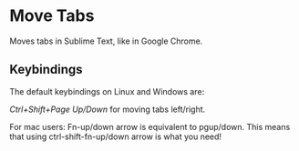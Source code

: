 Move Tabs
=========

Moves tabs in Sublime Text, like in Google Chrome.


Keybindings
-----------

The default keybindings on Linux and Windows are:

*Ctrl+Shift+Page Up/Down* for moving tabs left/right.

For mac users:
Fn-up/down arrow is equivalent to pgup/down. This means that using ctrl-shift-fn-up/down arrow is what you need!
